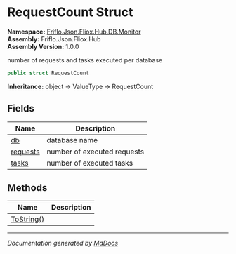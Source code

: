 ﻿<!--  
  <auto-generated>   
    The contents of this file were generated by a tool.  
    Changes to this file may be list if the file is regenerated  
  </auto-generated>   
-->

# RequestCount Struct

**Namespace:** [Friflo.Json.Fliox.Hub.DB.Monitor](../index.md)  
**Assembly:** Friflo.Json.Fliox.Hub  
**Assembly Version:** 1.0.0

number of requests and tasks executed per database

```csharp
public struct RequestCount
```

**Inheritance:** object → ValueType → RequestCount

## Fields

| Name                           | Description                 |
| ------------------------------ | --------------------------- |
| [db](fields/db.md)             | database name               |
| [requests](fields/requests.md) | number of executed requests |
| [tasks](fields/tasks.md)       | number of executed tasks    |

## Methods

| Name                              | Description |
| --------------------------------- | ----------- |
| [ToString()](methods/ToString.md) |             |

___

*Documentation generated by [MdDocs](https://github.com/ap0llo/mddocs)*
